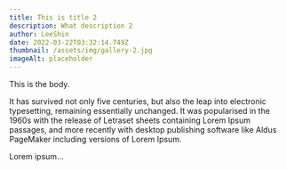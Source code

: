 ```yaml
---
title: This is title 2
description: What description 2
author: LeeShin
date: 2022-03-22T03:32:14.749Z
thumbnail: /assets/img/gallery-2.jpg
imageAlt: placeholder
---
```

This is the body.

It has survived not only five centuries, but also the leap into electronic typesetting, remaining essentially unchanged. It was popularised in the 1960s with the release of Letraset sheets containing Lorem Ipsum passages, and more recently with desktop publishing software like Aldus PageMaker including versions of Lorem Ipsum.

Lorem ipsum...